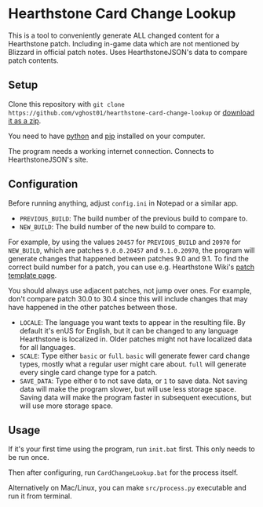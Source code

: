 # Hearthstone Card Change Lookup
This is a tool to conveniently generate ALL changed content for a Hearthstone patch. Including in-game data which are not mentioned by Blizzard in official patch notes. Uses HearthstoneJSON's data to compare patch contents.

## Setup
Clone this repository with `git clone https://github.com/vghost01/hearthstone-card-change-lookup` or [download it as a zip](https://github.com/vghost01/hearthstone-card-change-lookup/archive/refs/heads/main.zip).

You need to have [python](https://www.python.org/downloads/) and [pip](https://pip.pypa.io/en/stable/installation/) installed on your computer.

The program needs a working internet connection. Connects to HearthstoneJSON's site.

## Configuration
Before running anything, adjust `config.ini` in Notepad or a similar app.

* `PREVIOUS_BUILD`: The build number of the previous build to compare to.
* `NEW_BUILD`: The build number of the new build to compare to.

For example, by using the values `20457` for `PREVIOUS_BUILD` and `20970` for `NEW_BUILD`, which are patches `9.0.0.20457` and `9.1.0.20970`, the program will generate changes that happened between patches 9.0 and 9.1. To find the correct build number for a patch, you can use e.g. Hearthstone Wiki's [patch template page](https://hearthstone.wiki.gg/wiki/Template:Patches).

You should always use adjacent patches, not jump over ones. For example, don't compare patch 30.0 to 30.4 since this will include changes that may have happened in the other patches between those.

* `LOCALE`: The language you want texts to appear in the resulting file. By default it's enUS for English, but it can be changed to any language Hearthstone is localized in. Older patches might not have localized data for all languages.
* `SCALE`: Type either `basic` or `full`. `basic` will generate fewer card change types, mostly what a regular user might care about. `full` will generate every single card change type for a patch.
* `SAVE_DATA`: Type either `0` to not save data, or `1` to save data. Not saving data will make the program slower, but will use less storage space. Saving data will make the program faster in subsequent executions, but will use more storage space. 

## Usage
If it's your first time using the program, run `init.bat` first. This only needs to be run once.

Then after configuring, run `CardChangeLookup.bat` for the process itself.

Alternatively on Mac/Linux, you can make `src/process.py` executable and run it from terminal.
